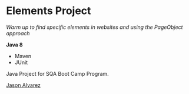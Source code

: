 # Elements Project

*Warm up to find specific elements in websites and using the PageObject approach*

**Java 8**

* Maven
* JUnit

Java Project for SQA Boot Camp Program. 

[Jason Alvarez](https://github.com/ajason13)
